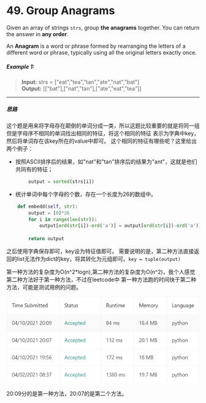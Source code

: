 # 49. Group Anagrams
Given an array of strings `strs`, group **the anagrams** together. You can return the answer in
**any order**.

An **Anagram** is a word or phrase formed by rearranging the letters of a different word or phrase, typically using all the
original letters exactly once.

##### Example 1:
> **Input:** strs = ["eat","tea","tan","ate","nat","bat"]  
> **Output:** [["bat"],["nat","tan"],["ate","eat","tea"]]

---
##### 思路
这个题是用来将字母存在颠倒的单词分成一类，所以这题比较重要的就是将同一组但是字母序不相同的单词找出相同的特征，将这个相同的特征
表示为字典中key，然后将单词存在该key所在的value中即可。
这个相同的特征有哪些呢？这里给出两个例子：
* 按照ASCII排序后的结果，如"nat"和"tan"排序后的结果为"ant"，这就是他们共同有的特征；
```python
        output = sorted(strs[i])
```
* 统计单词中每个字母的个数，存在一个长度为26的数组中。
```python
    def embedd(self, str):
        output = [0]*26
        for i in range(len(str)):
            output[ord(str[i])-ord('a')] = output[ord(str[i])-ord('a')] + 1

        return output
```
之后使用字典保存即可，key设为特征值即可。
需要说明的是，第二种方法直接返回的list无法作为dict的key，将其转化为元组即可。`key = tuple(output)`

第一种方法的复杂度为O(n^2*logn),第二种方法的复杂度为O(n^2)，我个人感觉第二种方法好于第一种方法，不过在leetcode中
第一种方法跑的时间快于第二种方法，可能是测试用例的问题。

![提交结果](./Source/result.png)  

20:09分的是第一种方法，20:07的是第二个方法。
